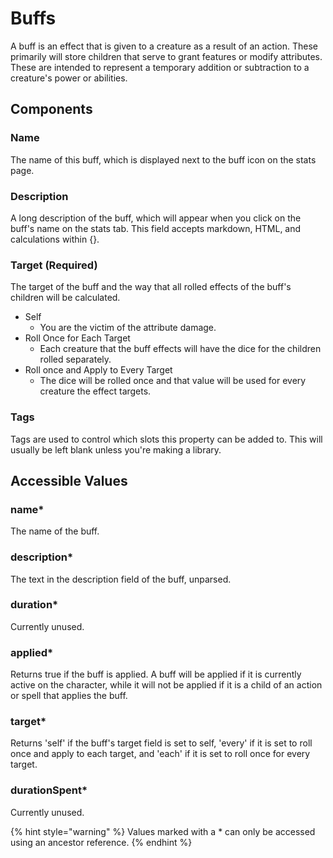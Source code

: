 # Buffs

A buff is an effect that is given to a creature as a result of an action. These primarily will store children that serve to grant features or modify attributes. These are intended to represent a temporary addition or subtraction to a creature's power or abilities.

## Components

### Name

The name of this buff, which is displayed next to the buff icon on the stats page.

### Description

A long description of the buff, which will appear when you click on the buff's name on the stats tab. This field accepts markdown, HTML, and calculations within {}.

### Target \(Required\)

The target of the buff and the way that all rolled effects of the buff's children will be calculated.

* Self
  * You are the victim of the attribute damage.
* Roll Once for Each Target
  * Each creature that the buff effects will have the dice for the children rolled separately.
* Roll once and Apply to Every Target
  * The dice will be rolled once and that value will be used for every creature the effect targets.

### Tags

Tags are used to control which slots this property can be added to. This will usually be left blank unless you're making a library.

## Accessible Values

### name\*

The name of the buff.

### description\*

The text in the description field of the buff, unparsed.

### duration\*

Currently unused.

### applied\*

Returns true if the buff is applied. A buff will be applied if it is currently active on the character, while it will not be applied if it is a child of an action or spell that applies the buff.

### target\*

Returns 'self' if the buff's target field is set to self, 'every' if it is set to roll once and apply to each target, and 'each' if it is set to roll once for every target.

### durationSpent\*

Currently unused.

{% hint style="warning" %}
Values marked with a \* can only be accessed using an ancestor reference.
{% endhint %}

